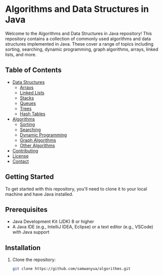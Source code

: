 # Algorithms and Data Structures in Java

Welcome to the Algorithms and Data Structures in Java repository! This repository contains a collection of commonly used algorithms and data structures implemented in Java. These cover a range of topics including sorting, searching, dynamic programming, graph algorithms, arrays, linked lists, and more.

## Table of Contents
- [Data Structures](#data-structures)
  - [Arrays](#arrays)
  - [Linked Lists](#linked-lists)
  - [Stacks](#stacks)
  - [Queues](#queues)
  - [Trees](#trees)
  - [Hash Tables](#hash-tables)
- [Algorithms](#algorithms)
  - [Sorting](#sorting)
  - [Searching](#searching)
  - [Dynamic Programming](#dynamic-programming)
  - [Graph Algorithms](#graph-algorithms)
  - [Other Algorithms](#other-algorithms)
- [Contributing](#contributing)
- [License](#license)
- [Contact](#contact)

## Getting Started

To get started with this repository, you'll need to clone it to your local machine and have Java installed.

## Prerequisites

- Java Development Kit (JDK) 8 or higher
- A Java IDE (e.g., IntelliJ IDEA, Eclipse) or a text editor (e.g., VSCode) with Java support

## Installation

1. Clone the repository:
   ```sh
   git clone https://github.com/samwanyua/algorithms.git
